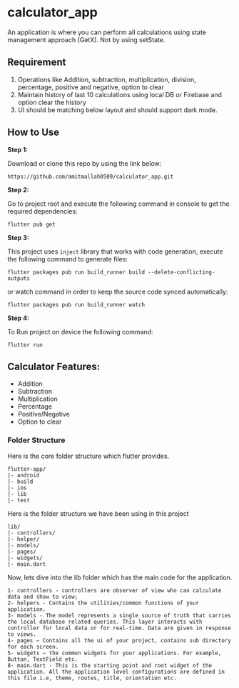 # calculator_app

An application is where you can perform all calculations using
state management approach (GetX). Not by using setState.

## Requirement

1. Operations like Addition, subtraction, multiplication, division, percentage,
   positive and negative, option to clear
2. Maintain history of last 10 calculations using local DB or Firebase and option
   clear the history
3. UI should be matching below layout and should support dark mode.

## How to Use

**Step 1:**

Download or clone this repo by using the link below:

```
https://github.com/amitmallah0509/calculator_app.git
```

**Step 2:**

Go to project root and execute the following command in console to get the required dependencies:

```
flutter pub get
```

**Step 3:**

This project uses `inject` library that works with code generation, execute the following command to generate files:

```
flutter packages pub run build_runner build --delete-conflicting-outputs
```

or watch command in order to keep the source code synced automatically:

```
flutter packages pub run build_runner watch
```

**Step 4:**

To Run project on device the following command:

```
flutter run
```

## Calculator Features:

- Addition
- Subtraction
- Multiplication
- Percentage
- Positive/Negative
- Option to clear

### Folder Structure

Here is the core folder structure which flutter provides.

```
flutter-app/
|- android
|- build
|- ios
|- lib
|- test
```

Here is the folder structure we have been using in this project

```
lib/
|- controllers/
|- helper/
|- models/
|- pages/
|- widgets/
|- main.dart
```

Now, lets dive into the lib folder which has the main code for the application.

```
1- controllers - controllers are observer of view who can calculate data and show to view;
2- helpers - Contains the utilities/common functions of your application.
3- models - The model represents a single source of truth that carries the local database related queries. This layer interacts with controller for local data or for real-time. Data are given in response to views.
4- pages — Contains all the ui of your project, contains sub directory for each screen.
5- widgets — the common widgets for your applications. For example, Button, TextField etc.
8- main.dart - This is the starting point and root widget of the application. All the application level configurations are defined in this file i.e, theme, routes, title, orientation etc.
```
